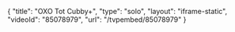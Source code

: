 {
    "title": "OXO Tot Cubby+",
    "type": "solo",
    "layout": "iframe-static",
    "videoId": "85078979",
    "url": "\/tvpembed\/85078979"
}